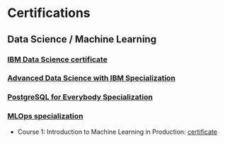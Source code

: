 # Certifications

## Data Science / Machine Learning

### [IBM Data Science certificate](https://www.coursera.org/professional-certificates/ibm-data-science)

### [Advanced Data Science with IBM Specialization](https://www.coursera.org/specializations/advanced-data-science-ibm#courses)

### [PostgreSQL for Everybody Specialization](https://www.coursera.org/specializations/postgresql-for-everybody)

### [MLOps specialization](https://www.coursera.org/specializations/machine-learning-engineering-for-production-mlops)

- Course 1: Introduction to Machine Learning in Production: [certificate](https://coursera.org/verify/PARJFVVC4JY9)
